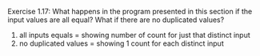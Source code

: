 Exercise 1.17:
What happens in the program presented in this section if the
input values are all equal? What if there are no duplicated values?

1. all inputs equals = showing number of count for just that distinct input
2. no duplicated values = showing 1 count for each distinct input
